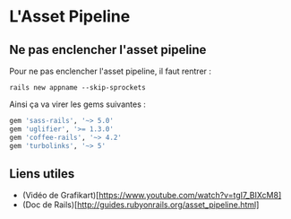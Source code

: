# L'Asset Pipeline
## Ne pas enclencher l'asset pipeline
Pour ne pas enclencher l'asset pipeline, il faut rentrer : 
```shell
rails new appname --skip-sprockets
```

Ainsi ça va virer les gems suivantes :
```ruby
gem 'sass-rails', '~> 5.0'
gem 'uglifier', '>= 1.3.0'
gem 'coffee-rails', '~> 4.2'
gem 'turbolinks', '~> 5'
```


## Liens utiles

- (Vidéo de Grafikart)[https://www.youtube.com/watch?v=tgI7_BIXcM8]
- (Doc de Rails)[http://guides.rubyonrails.org/asset_pipeline.html]